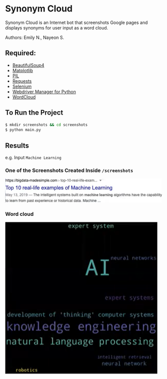 # Synonym Cloud
Synonym Cloud is an Internet bot that screenshots Google pages and displays synonyms for user input as a word cloud.

Authors: Emily N., Nayeon S.

## Required:
- [BeautifulSoup4](https://www.crummy.com/software/BeautifulSoup/bs4/doc/)
- [Matplotlib](https://matplotlib.org/3.5.0/index.html)
- [PIL](https://pillow.readthedocs.io/en/stable/)
- [Requests](https://docs.python-requests.org/en/latest/)
- [Selenium](https://selenium-python.readthedocs.io/)
- [Webdriver Manager for Python](https://github.com/SergeyPirogov/webdriver_manager)
- [WordCloud](https://amueller.github.io/word_cloud/)

## To Run the Project
```bash
$ mkdir screenshots && cd screenshots
$ python main.py
```

## Results
e.g. Input `Machine Learning`
### One of the Screenshots Created Inside `/screenshots`
![Google Screenshot](/assets/google_screenshot.png)
### Word cloud
![Word Cloud](/assets/word_cloud.png)


